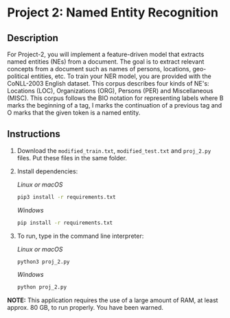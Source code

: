 # Project 2: Named Entity Recognition

## Description
For Project-2, you will implement a feature-driven model that extracts named entities (NEs) from a document. 
The goal is to extract relevant concepts from a document such as names of persons, locations, geo-political entities, etc. 
To train your NER model, you are provided with the CoNLL-2003 English dataset.
This corpus describes four kinds of NE's: Locations (LOC), Organizations (ORG), Persons (PER) and Miscellaneous (MISC). 
This corpus follows the BIO notation for representing labels where B marks the beginning of a tag, I marks the continuation of a previous tag and O marks that the given token is a named entity.

## Instructions
1. Download the ```modified_train.txt```, ```modified_test.txt``` and ```proj_2.py``` files. Put these files in the same folder.

2. Install dependencies:

    _Linux or macOS_
    ```bash
    pip3 install -r requirements.txt
    ```

    _Windows_
    ```bash
    pip install -r requirements.txt

3. To run, type in the command line interpreter:

    _Linux or macOS_
    ```bash
    python3 proj_2.py 
    ```

    _Windows_
    ```bash
    python proj_2.py
    ```

**NOTE:** This application requires the use of a large amount of RAM, at least approx. 80 GB, to run properly. You have been warned.